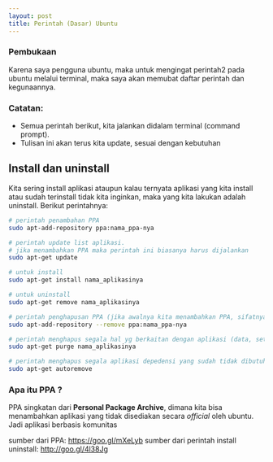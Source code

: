 ```yaml
---
layout: post
title: Perintah (Dasar) Ubuntu
---
```


### Pembukaan
Karena saya pengguna ubuntu, maka untuk mengingat perintah2 pada ubuntu melalui terminal, maka saya akan memubat daftar perintah dan kegunaannya.

### Catatan:

* Semua perintah berikut, kita jalankan didalam terminal (command prompt).
* Tulisan ini akan terus kita update, sesuai dengan kebutuhan

## Install dan uninstall
Kita sering install aplikasi ataupun kalau ternyata aplikasi yang kita install atau sudah terinstall tidak kita inginkan, maka yang kita lakukan adalah uninstall. Berikut perintahnya:

```bash
# perintah penambahan PPA
sudo apt-add-repository ppa:nama_ppa-nya

# perintah update list aplikasi.
# jika menambahkan PPA maka perintah ini biasanya harus dijalankan
sudo apt-get update

# untuk install
sudo apt-get install nama_aplikasinya

# untuk uninstall
sudo apt-get remove nama_aplikasinya

# perintah penghapusan PPA (jika awalnya kita menambahkan PPA, sifatnya optional)
sudo apt-add-repository --remove ppa:nama_ppa-nya

# perintah menghapus segala hal yg berkaitan dengan aplikasi (data, setingan, dll, sifatnya optional)
sudo apt-get purge nama_aplikasinya

# perintah menghapus segala aplikasi depedensi yang sudah tidak dibutuhkan lagi (sifatnya optional)
sudo apt-get autoremove
```

### Apa itu PPA ?
PPA singkatan dari **Personal Package Archive**, dimana kita bisa menambahkan aplikasi yang tidak disediakan secara _official_ oleh ubuntu. Jadi aplikasi berbasis komunitas

sumber dari PPA: <https://goo.gl/mXeLyb>
sumber dari perintah install uninstall: <http://goo.gl/4l38Jg>